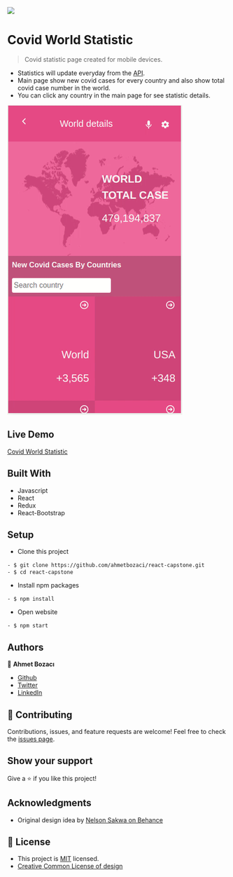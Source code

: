 [![](https://img.shields.io/badge/Microverse-blueviolet)](https://www.microverse.org/?grsf=04r25h)

# Covid World Statistic
 > Covid statistic page created for mobile devices. 
 - Statistics will update everyday from the [API](https://covid-19.dataflowkit.com/).
 - Main page show new covid cases for every country and also show total covid case number in the world.
 - You can click any country in the main page for see statistic details.

![Demo](demo.gif)

## Live Demo

[Covid World Statistic](https://covid-world-statistic.netlify.app/)
## Built With

- Javascript
- React
- Redux
- React-Bootstrap




## Setup
- Clone this project
```
- $ git clone https://github.com/ahmetbozaci/react-capstone.git
- $ cd react-capstone
```
- Install npm packages
```
- $ npm install
```
- Open website
```
- $ npm start
```
## Authors

👤 **Ahmet Bozacı**
- [Github](https://github.com/ahmetbozaci)
- [Twitter](https://twitter.com/ahmtbozaci)
- [LinkedIn](https://www.linkedin.com/in/ahmetbozaci/)

## 🤝 Contributing

Contributions, issues, and feature requests are welcome!
Feel free to check the [issues page](../../issues/).

## Show your support
Give a ⭐️ if you like this project!

## Acknowledgments
* Original design idea by [Nelson Sakwa on Behance](https://www.behance.net/sakwadesignstudio)
  
## 📝 License

* This project is [MIT](./LICENSE) licensed.
* [Creative Common License of design](https://creativecommons.org/licenses/by-nc/4.0/)

